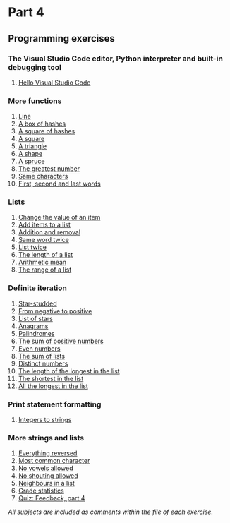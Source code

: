 # Part 4
## Programming exercises
### The Visual Studio Code editor, Python interpreter and built-in debugging tool
1. [Hello Visual Studio Code](https://github.com/antoniolopez7217/Python_Programming_MOOC/blob/main/part4/1.%20The%20Visual%20Studio%20Code%20editor%2C%20Python%20interpreter%20and%20built-in%20debugging%20tool/hello_visual_studio_code.py)
### More functions
1. [Line](https://github.com/antoniolopez7217/Python_Programming_MOOC/blob/main/part4/2.%20More%20functions/line.py)
2. [A box of hashes](https://github.com/antoniolopez7217/Python_Programming_MOOC/blob/main/part4/2.%20More%20functions/box_of_hashes.py)
3. [A square of hashes](https://github.com/antoniolopez7217/Python_Programming_MOOC/blob/main/part4/2.%20More%20functions/square_of_hashes.py)
4. [A square](https://github.com/antoniolopez7217/Python_Programming_MOOC/blob/main/part4/2.%20More%20functions/square.py)
5. [A triangle](https://github.com/antoniolopez7217/Python_Programming_MOOC/blob/main/part4/2.%20More%20functions/triangle.py)
6. [A shape](https://github.com/antoniolopez7217/Python_Programming_MOOC/blob/main/part4/2.%20More%20functions/shape.py)
7. [A spruce](https://github.com/antoniolopez7217/Python_Programming_MOOC/blob/main/part4/2.%20More%20functions/spruce.py)
8. [The greatest number](https://github.com/antoniolopez7217/Python_Programming_MOOC/blob/main/part4/2.%20More%20functions/greatest_number.py)
9. [Same characters](https://github.com/antoniolopez7217/Python_Programming_MOOC/blob/main/part4/2.%20More%20functions/same_characters.py)
10. [First, second and last words](https://github.com/antoniolopez7217/Python_Programming_MOOC/blob/main/part4/2.%20More%20functions/first_second_last.py)
### Lists
1. [Change the value of an item](https://github.com/antoniolopez7217/Python_Programming_MOOC/blob/main/part4/3.%20Lists/change_value_of_item.py)
2. [Add items to a list](https://github.com/antoniolopez7217/Python_Programming_MOOC/blob/main/part4/3.%20Lists/add_items_to_list.py)
3. [Addition and removal](https://github.com/antoniolopez7217/Python_Programming_MOOC/blob/main/part4/3.%20Lists/addition_and_removal.py)
4. [Same word twice](https://github.com/antoniolopez7217/Python_Programming_MOOC/blob/main/part4/3.%20Lists/same_word_twice.py)
5. [List twice](https://github.com/antoniolopez7217/Python_Programming_MOOC/blob/main/part4/3.%20Lists/list_twice.py)
6. [The length of a list](https://github.com/antoniolopez7217/Python_Programming_MOOC/blob/main/part4/3.%20Lists/length_of_list.py)
7. [Arithmetic mean](https://github.com/antoniolopez7217/Python_Programming_MOOC/blob/main/part4/3.%20Lists/mean.py)
8. [The range of a list](https://github.com/antoniolopez7217/Python_Programming_MOOC/blob/main/part4/3.%20Lists/range_of_list.py)
### Definite iteration
1. [Star-studded]()
2. [From negative to positive]()
3. [List of stars]()
4. [Anagrams]()
5. [Palindromes]()
6. [The sum of positive numbers]()
7. [Even numbers]()
8. [The sum of lists]()
9. [Distinct numbers]()
10. [The length of the longest in the list]()
11. [The shortest in the list]()
12. [All the longest in the list]()
### Print statement formatting
1. [Integers to strings]()
### More strings and lists
1. [Everything reversed]()
2. [Most common character]()
3. [No vowels allowed]()
4. [No shouting allowed]()
5. [Neighbours in a list]()
6. [Grade statistics]()
7. [Quiz: Feedback, part 4]()

*All subjects are included as comments within the file of each exercise.*
